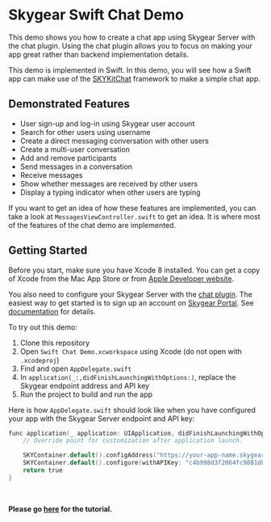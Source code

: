 # Skygear Swift Chat Demo

This demo shows you how to create a chat app using Skygear Server with the chat
plugin. Using the chat plugin allows you to focus on making your app great rather than backend implementation details.

This demo is implemented in Swift. In this demo, you will see how a Swift app can make use of the [SKYKitChat](https://github.com/skygeario/chat-SDK-iOS) framework to make a simple chat app.

## Demonstrated Features

* User sign-up and log-in using Skygear user account
* Search for other users using username
* Create a direct messaging conversation with other users
* Create a multi-user conversation
* Add and remove participants
* Send messages in a conversation
* Receive messages
* Show whether messages are received by other users
* Display a typing indicator when other users are typing

If you want to get an idea of how these features are implemented, you can take a look at `MessagesViewController.swift` to get an idea. It is where most of the features of the chat demo are implemented.

## Getting Started

Before you start, make sure you have Xcode 8 installed. You can get a copy of Xcode from the Mac App Store or from [Apple Developer website](https://developer.apple.com/).

You also need to configure your Skygear Server with the [chat plugin](https://github.com/SkygearIO/chat/). The easiest way to get started is to sign up an account on [Skygear Portal](https://portal.skygear.io/). See [documentation](https://docs.skygear.io/) for details.

To try out this demo:

1. Clone this repository
2. Open `Swift Chat Demo.xcworkspace` using Xcode (do not open with
`.xcodeproj`)
3. Find and open `AppDelegate.swift`
4. In `application(_:,didFinishLaunchingWithOptions:)`, replace the Skygear
endpoint address and API key
5. Run the project to build and run the app

Here is how `AppDelegate.swift` should look like when you have configured your app with the Skygear Server endpoint and API key:

```objective-c
func application(_ application: UIApplication, didFinishLaunchingWithOptions launchOptions: [UIApplicationLaunchOptionsKey: Any]?) -> Bool {
    // Override point for customization after application launch.

    SKYContainer.default().configAddress("https://your-app-name.skygeario.com")
    SKYContainer.default().configure(withAPIKey: "c4b998d3f2064fc9881db8822fbcd5d7")
    return true
}
```
<br>

**Please go [here](https://github.com/skygear-demo/swift-chat-demo/blob/master/TUTORIAL.md) for the tutorial.**
